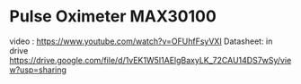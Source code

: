 # Pulse Oximeter MAX30100

video : https://www.youtube.com/watch?v=OFUhfFsyVXI
Datasheet: in drive https://drive.google.com/file/d/1vEK1W5I1AElgBaxyLK_72CAU14DS7wSy/view?usp=sharing
